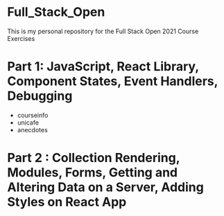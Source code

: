 # Full_Stack_Open

This is my personal repository for the Full Stack Open 2021 Course Exercises

# Part 1: JavaScript, React Library, Component States, Event Handlers, Debugging
  * courseinfo
  * unicafe
  * anecdotes
  
# Part 2 : Collection Rendering, Modules, Forms, Getting and Altering Data on a Server, Adding Styles on React App
 
